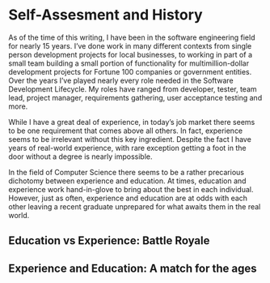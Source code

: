 # Self-Assesment and History

As of the time of this writing, I have been in the software engineering field for nearly 15 years. I’ve done work in many different contexts from single person development projects for local businesses, to working in part of a small team building a small portion of functionality for multimillion-dollar development projects for Fortune 100 companies or government entities. Over the years I’ve played nearly every role needed in the Software Development Lifecycle. My roles have ranged from developer, tester, team lead, project manager, requirements gathering, user acceptance testing and more. 

While I have a great deal of experience, in today’s job market there seems to be one requirement that comes above all others. In fact, experience seems to be irrelevant without this key ingredient. Despite the fact I have years of real-world experience, with rare exception getting a foot in the door without a degree is nearly impossible. 

In the field of Computer Science there seems to be a rather precarious dichotomy between experience and education. At times, education and experience work hand-in-glove to bring about the best in each individual. However, just as often, experience and education are at odds with each other leaving a recent graduate unprepared for what awaits them in the real world.

## Education vs Experience: Battle Royale

## Experience and Education: A match for the ages
